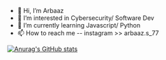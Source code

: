 - 👋 Hi, I’m Arbaaz
- 👀 I’m interested in Cybersecurity/ Software Dev
- 🌱 I’m currently learning Javascript/ Python
- 📫 How to reach me -- instagram >> arbaaz.s_77

<!---
Arbaaz-15/Arbaaz-15 is a ✨ special ✨ repository because its `README.md` (this file) appears on your GitHub profile.
You can click the Preview link to take a look at your changes.
--->

[![Anurag's GitHub stats](https://github-readme-stats.vercel.app/api?username=Arbaaz-15)](https://github.com/anuraghazra/github-readme-stats)
